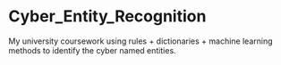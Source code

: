 # Cyber_Entity_Recognition
My university coursework using rules + dictionaries + machine learning methods to identify the cyber named entities.
